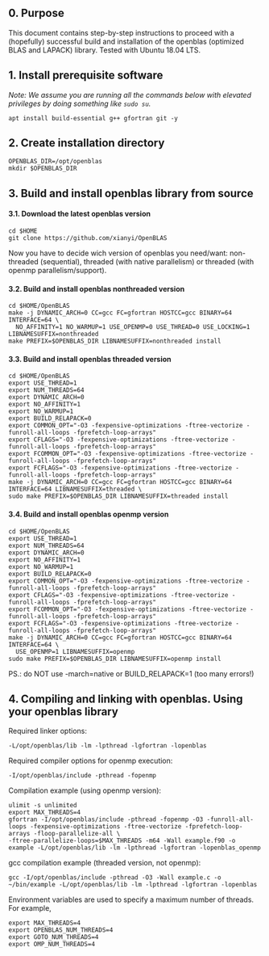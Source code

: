 ## 0. Purpose 

This document contains step-by-step instructions to proceed with a (hopefully) successful build and installation of the openblas (optimized BLAS and LAPACK) library. 
Tested with Ubuntu 18.04 LTS.

## 1. Install prerequisite software

*Note: We assume you are running all the commands below with elevated privileges by doing something like `sudo su`.*

```
apt install build-essential g++ gfortran git -y
```

## 2. Create installation directory

```
OPENBLAS_DIR=/opt/openblas
mkdir $OPENBLAS_DIR
```

## 3. Build and install openblas library from source

#### 3.1. Download the latest openblas version 

```
cd $HOME
git clone https://github.com/xianyi/OpenBLAS
```

Now you have to decide wich version of openblas you need/want: non-threaded (sequential), threaded (with native parallelism) or threaded (with openmp parallelism/support). 

#### 3.2. Build and install openblas nonthreaded version

```
cd $HOME/OpenBLAS
make -j DYNAMIC_ARCH=0 CC=gcc FC=gfortran HOSTCC=gcc BINARY=64 INTERFACE=64 \
  NO_AFFINITY=1 NO_WARMUP=1 USE_OPENMP=0 USE_THREAD=0 USE_LOCKING=1 LIBNAMESUFFIX=nonthreaded
make PREFIX=$OPENBLAS_DIR LIBNAMESUFFIX=nonthreaded install
```

#### 3.3. Build and install openblas threaded version


```
cd $HOME/OpenBLAS
export USE_THREAD=1
export NUM_THREADS=64
export DYNAMIC_ARCH=0
export NO_AFFINITY=1
export NO_WARMUP=1
export BUILD_RELAPACK=0
export COMMON_OPT="-O3 -fexpensive-optimizations -ftree-vectorize -funroll-all-loops -fprefetch-loop-arrays"
export CFLAGS="-O3 -fexpensive-optimizations -ftree-vectorize -funroll-all-loops -fprefetch-loop-arrays"
export FCOMMON_OPT="-O3 -fexpensive-optimizations -ftree-vectorize -funroll-all-loops -fprefetch-loop-arrays"
export FCFLAGS="-O3 -fexpensive-optimizations -ftree-vectorize -funroll-all-loops -fprefetch-loop-arrays"
make -j DYNAMIC_ARCH=0 CC=gcc FC=gfortran HOSTCC=gcc BINARY=64 INTERFACE=64 LIBNAMESUFFIX=threaded \
sudo make PREFIX=$OPENBLAS_DIR LIBNAMESUFFIX=threaded install
```

#### 3.4. Build and install openblas openmp version

```
cd $HOME/OpenBLAS
export USE_THREAD=1
export NUM_THREADS=64
export DYNAMIC_ARCH=0
export NO_AFFINITY=1
export NO_WARMUP=1
export BUILD_RELAPACK=0
export COMMON_OPT="-O3 -fexpensive-optimizations -ftree-vectorize -funroll-all-loops -fprefetch-loop-arrays"
export CFLAGS="-O3 -fexpensive-optimizations -ftree-vectorize -funroll-all-loops -fprefetch-loop-arrays"
export FCOMMON_OPT="-O3 -fexpensive-optimizations -ftree-vectorize -funroll-all-loops -fprefetch-loop-arrays"
export FCFLAGS="-O3 -fexpensive-optimizations -ftree-vectorize -funroll-all-loops -fprefetch-loop-arrays"
make -j DYNAMIC_ARCH=0 CC=gcc FC=gfortran HOSTCC=gcc BINARY=64 INTERFACE=64 \
  USE_OPENMP=1 LIBNAMESUFFIX=openmp
sudo make PREFIX=$OPENBLAS_DIR LIBNAMESUFFIX=openmp install
```

PS.: do NOT use -march=native or BUILD_RELAPACK=1 (too many errors!)

## 4. Compiling and linking with openblas. Using your openblas library

Required linker options: 
```
-L/opt/openblas/lib -lm -lpthread -lgfortran -lopenblas
```

Required compiler options for openmp execution: 

```
-I/opt/openblas/include -pthread -fopenmp
```

Compilation example (using openmp version): 

```
ulimit -s unlimited
export MAX_THREADS=4
gfortran -I/opt/openblas/include -pthread -fopenmp -O3 -funroll-all-loops -fexpensive-optimizations -ftree-vectorize -fprefetch-loop-arrays -floop-parallelize-all \
-ftree-parallelize-loops=$MAX_THREADS -m64 -Wall example.f90 -o example -L/opt/openblas/lib -lm -lpthread -lgfortran -lopenblas_openmp
```

gcc compilation example (threaded version, not openmp):

```
gcc -I/opt/openblas/include -pthread -O3 -Wall example.c -o ~/bin/example -L/opt/openblas/lib -lm -lpthread -lgfortran -lopenblas
```

Environment variables are used to specify a maximum number of threads. For example,

```
export MAX_THREADS=4
export OPENBLAS_NUM_THREADS=4
export GOTO_NUM_THREADS=4
export OMP_NUM_THREADS=4
```

##
